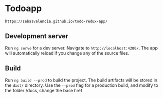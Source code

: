 # Todoapp

`https://sebasvalencia.github.io/todo-redux-app/`

## Development server

Run `ng serve` for a dev server. Navigate to `http://localhost:4200/`. The app will automatically reload if you change any of the source files.

## Build

Run `ng build --prod` to build the project. The build artifacts will be stored in the `dist/` directory.
Use the `--prod` flag for a production build, and modify to the folder /docs, change the base href
